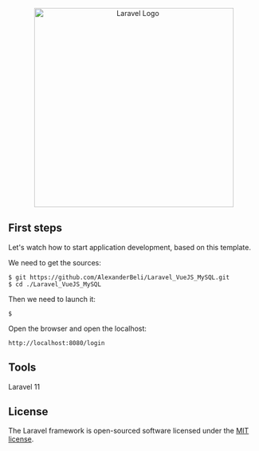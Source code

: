 <p align="center"><a href="https://laravel.com" target="_blank"><img src="https://raw.githubusercontent.com/laravel/art/master/logo-lockup/5%20SVG/2%20CMYK/1%20Full%20Color/laravel-logolockup-cmyk-red.svg" width="400" alt="Laravel Logo"></a></p>

## First steps

Let's watch how to start application development, based on this template. 

We need to get the sources:

```shell
$ git https://github.com/AlexanderBeli/Laravel_VueJS_MySQL.git
$ cd ./Laravel_VueJS_MySQL
```
Then we need to launch it:

```shell
$ 
```

Open the browser and open the localhost:

```shell
http://localhost:8080/login
```
## Tools

Laravel 11

## License

The Laravel framework is open-sourced software licensed under the [MIT license](https://opensource.org/licenses/MIT).
